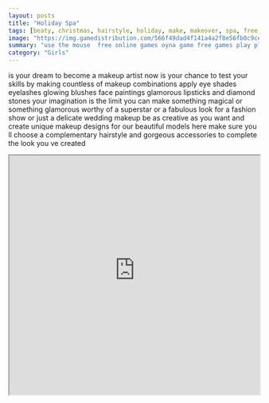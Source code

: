 ```yaml
---
layout: posts
title: "Holiday Spa"
tags: [beaty, christmas, hairstyle, holiday, make, makeover, spa, free, online, games, oyna, game, free, games, play, play, games]
image: "https://img.gamedistribution.com/566f49dad4f141a4a2f8e56fb0c9ce05.jpg"
summary: "use the mouse  free online games oyna game free games play play games"
category: "Girls"
---
```


is your dream to become a makeup artist now is your chance to test your skills by making countless of makeup combinations apply eye shades eyelashes glowing blushes face paintings glamorous lipsticks and diamond stones your imagination is the limit you can make something magical or something glamorous worthy of a superstar or a fabulous look for a fashion show or just a delicate wedding makeup be as creative as you want and create unique makeup designs for our beautiful models here make sure you ll choose a complementary hairstyle and gorgeous accessories to complete the look you ve created

<iframe width="100%" height="480px;" src="https://html5.gamedistribution.com/566f49dad4f141a4a2f8e56fb0c9ce05/"></iframe>